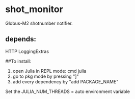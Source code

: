 # shot_monitor
Globus-M2 shotnumber notifier.

## depends:
HTTP
LoggingExtras

##To install:
1) open Julia in REPL mode:
cmd julia
2) go to pkg mode by pressing "]"
3) add every dependency by "add PACKAGE_NAME"


Set the JULIA_NUM_THREADS = auto environment variable